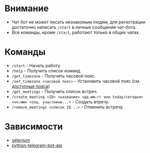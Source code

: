 # Внимание

- Чат бот не может писать незнакомым людям, для регистрации достаточно написать `/start` в личные сообщения чат-бота.
- Все команды, кроме `/start`, работают только в общих чатах.

# Команды

- `/start` - Начать работу.
- `/help` - Получить список команд.
- `/get_timezone` - Получить часовой пояс.
- `/set_timezone <часовой пояс>` - Установить часовой пояс (см. [доступные пояса](https://en.wikipedia.org/wiki/List_of_tz_database_time_zones))
- `/get_meetings` - Получить список встреч.
- `/create_meeting <ID> <название> <дд.мм.гг или today/сегодня> <чч:мм> <опц. участники...>` - Создать втречу.
- `/remove_meetings <список ID...>` - Отменить встречу.

# Зависимости

- [selenium](https://selenium-python.readthedocs.io)
- [python-telegram-bot-api](https://github.com/python-telegram-bot/python-telegram-bot)
